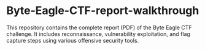 # Byte-Eagle-CTF-report-walkthrough
This repository contains the complete report (PDF) of the Byte Eagle CTF challenge. It includes reconnaissance, vulnerability exploitation, and flag capture steps using various offensive security tools.
